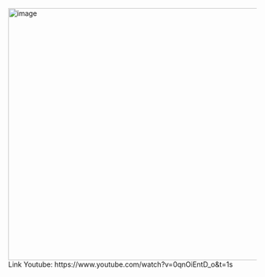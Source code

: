 <img width="977" height="511" alt="image" src="https://github.com/user-attachments/assets/7b456937-f8a4-4f9c-b5e9-2780a4f9d1c4" />
Link Youtube: https://www.youtube.com/watch?v=0qnOiEntD_o&t=1s
